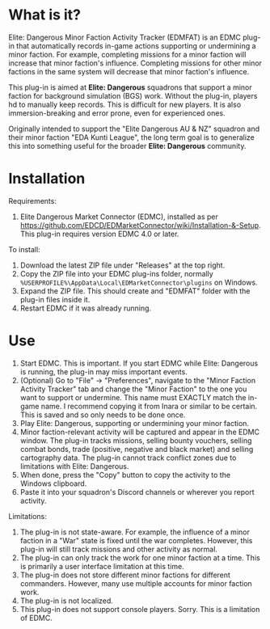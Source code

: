 # What is it?

Elite: Dangerous Minor Faction Activity Tracker (EDMFAT) is an EDMC plug-in that automatically records in-game actions supporting or undermining a minor faction. For example, completing missions for a minor faction will increase that minor faction's influence. Completing missions for other minor factions in the same system will decrease that minor faction's influence.

This plug-in is aimed at **Elite: Dangerous** squadrons that support a minor faction for background simulation (BGS) work. Without the plug-in, players hd to manually keep records. This is difficult for new players. It is also immersion-breaking and error prone, even for experienced ones.

Originally intended to support the "Elite Dangerous AU & NZ" squadron and their minor faction "EDA Kunti League", the long term goal is to generalize this into something useful for the broader **Elite: Dangerous** community.

# Installation

Requirements:
1. Elite Dangerous Market Connector (EDMC), installed as per https://github.com/EDCD/EDMarketConnector/wiki/Installation-&-Setup. This plug-in requires version EDMC 4.0 or later.

To install:
1. Download the latest ZIP file under "Releases" at the top right.
2. Copy the ZIP file into your EDMC plug-ins folder, normally `%USERPROFILE%\AppData\Local\EDMarketConnector\plugins` on Windows.
3. Expand the ZIP file. This should create and "EDMFAT" folder with the plug-in files inside it.
4. Restart EDMC if it was already running.

# Use

1. Start EDMC. This is important. If you start EDMC while Elite: Dangerous is running, the plug-in may miss important events.
2. (Optional) Go to "File" -> "Preferences", navigate to the "Minor Faction Activity Tracker" tab and change the "Minor Faction" to the one you want to support or undermine. This name must EXACTLY match the in-game name. I recommend copying it from Inara or similar to be certain. This is saved and so only needs to be done once.
3. Play Elite: Dangerous, supporting or undermining your minor faction. 
4. Minor faction-relevant activity will be captured and appear in the EDMC window. The plug-in tracks missions, selling bounty vouchers, selling combat bonds, trade (positive, negative and black market) and selling cartography data. The plug-in cannot track conflict zones due to limitations with Elite: Dangerous.
5. When done, press the "Copy" button to copy the activity to the Windows clipboard.
6. Paste it into your squadron's Discord channels or wherever you report activity.

Limitations:
1. The plug-in is not state-aware. For example, the influence of a minor faction in a "War" state is fixed until the war completes. However, this plug-in will still track missions and other activity as normal.
2. The plug-in can only track the work for one minor faction at a time. This is primarily a user interface limitation at this time.
3. The plug-in does not store different minor factions for different commanders. However, many use multiple accounts for minor faction work.
4. The plug-in is not localized.
5. This plug-in does not support console players. Sorry. This is a limitation of EDMC.
